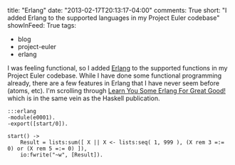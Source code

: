 title: "Erlang"
date: "2013-02-17T20:13:17-04:00"
comments: True
short: "I added Erlang to the supported languages in my Project Euler codebase"
showInFeed: True
tags:
- blog
- project-euler
- erlang

I was feeling functional, so I added [Erlang][erlang] to the supported functions in my Project Euler codebase. While I have done some functional programming already, there are a few features in Erlang that I have never seem before (atoms, etc).
I'm scrolling through [Learn You Some Erlang For Great Good!][leanu] which is in the same vein as the Haskell publication.

    :::erlang
    -module(e0001).
    -export([start/0]).

    start() ->
        Result = lists:sum([ X || X <- lists:seq( 1, 999 ), (X rem 3 =:= 0) or (X rem 5 =:= 0) ]),
        io:fwrite("~w", [Result]).

[erlang]: http://erlang.org
[leanu]: http://learnyousomeerlang.com/
